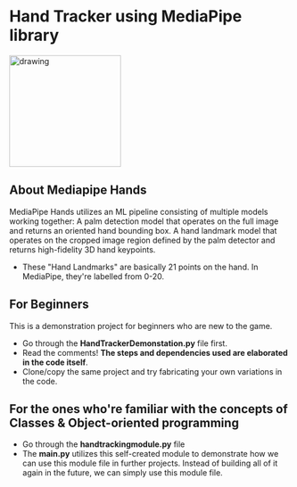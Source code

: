 # Hand Tracker using MediaPipe library

<img src="Extras/demo.gif" alt="drawing" width="200"/>

## About Mediapipe Hands
MediaPipe Hands utilizes an ML pipeline consisting of multiple models working together: A palm detection model that operates on the full image and returns an oriented hand bounding box. A hand landmark model that operates on the cropped image region defined by the palm detector and returns high-fidelity 3D hand keypoints.
- These "Hand Landmarks" are basically 21 points on the hand. In MediaPipe, they're labelled from 0-20.



## For Beginners
This is a demonstration project for beginners who are new to the game.
- Go through the **HandTrackerDemonstation.py** file first.
- Read the comments! **The steps and dependencies used are elaborated in the code itself**.
- Clone/copy the same project and try fabricating your own variations in the code.

## For the ones who're familiar with the concepts of Classes & Object-oriented programming
- Go through the **handtrackingmodule.py** file
- The **main.py** utilizes this self-created module to demonstrate how we can use this module file in further projects. Instead of building all of it again in the future, we can simply use this module file.

